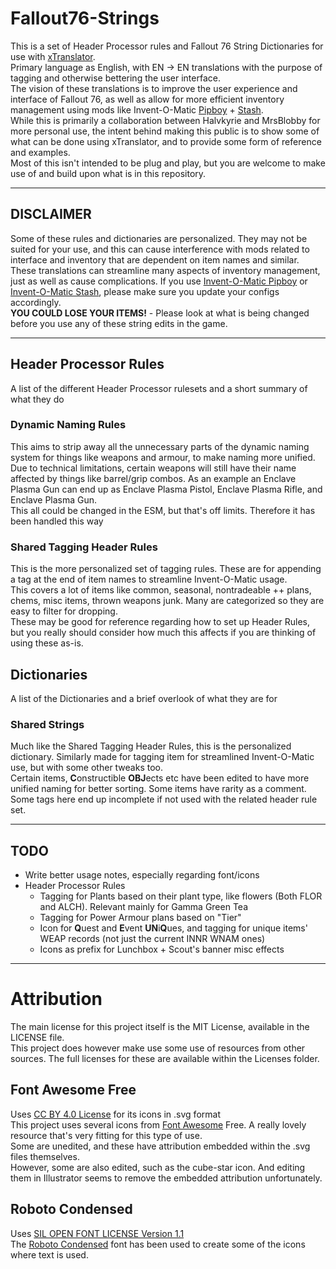 # Fallout76-Strings

This is a set of Header Processor rules and Fallout 76 String Dictionaries for use with [xTranslator][xtranslator-nexus].  
Primary language as English, with EN -> EN translations with the purpose of tagging and otherwise bettering the user interface.  
The vision of these translations is to improve the user experience and interface of Fallout 76, as well as allow for more efficient inventory management using mods like Invent-O-Matic [Pipboy][inventomatic-pipboy-nexus] + [Stash][inventomatic-stash-nexus].  
While this is primarily a collaboration between Halvkyrie and MrsBlobby for more personal use, the intent behind making this public is to show some of what can be done using xTranslator, and to provide some form of reference and examples.  
Most of this isn't intended to be plug and play, but you are welcome to make use of and build upon what is in this repository.

---

## DISCLAIMER

Some of these rules and dictionaries are personalized. They may not be suited for your use, and this can cause interference with mods related to interface and inventory that are dependent on item names and similar.  
These translations can streamline many aspects of inventory management, just as well as cause complications. If you use [Invent-O-Matic Pipboy][inventomatic-pipboy-nexus] or [Invent-O-Matic Stash][inventomatic-stash-nexus], please make sure you update your configs accordingly.  
**YOU COULD LOSE YOUR ITEMS!** - Please look at what is being changed before you use any of these string edits in the game.  

---

## Header Processor Rules

A list of the different Header Processor rulesets and a short summary of what they do  

### Dynamic Naming Rules

This aims to strip away all the unnecessary parts of the dynamic naming system for things like weapons and armour, to make naming more unified.  
Due to technical limitations, certain weapons will still have their name affected by things like barrel/grip combos. As an example an Enclave Plasma Gun can end up as Enclave Plasma Pistol, Enclave Plasma Rifle, and Enclave Plasma Gun.  
This all could be changed in the ESM, but that's off limits. Therefore it has been handled this way  


### Shared Tagging Header Rules

This is the more personalized set of tagging rules. These are for appending a tag at the end of item names to streamline Invent-O-Matic usage.  
This covers a lot of items like common, seasonal, nontradeable ++ plans, chems, misc items, thrown weapons junk. Many are categorized so they are easy to filter for dropping.  
These may be good for reference regarding how to set up Header Rules, but you really should consider how much this affects if you are thinking of using these as-is.  

## Dictionaries

A list of the Dictionaries and a brief overlook of what they are for  


### Shared Strings

Much like the Shared Tagging Header Rules, this is the personalized dictionary. Similarly made for tagging item for streamlined Invent-O-Matic use, but with some other tweaks too.  
Certain items, **C**onstructible **OBJ**ects etc have been edited to have more unified naming for better sorting. Some items have rarity as a comment.  
Some tags here end up incomplete if not used with the related header rule set.  

---

## TODO

* Write better usage notes, especially regarding font/icons
* Header Processor Rules
  * Tagging for Plants based on their plant type, like flowers (Both FLOR and ALCH). Relevant mainly for Gamma Green Tea
  * Tagging for Power Armour plans based on "Tier"
  * Icon for **Q**uest and **E**vent **UN**i**Q**ues, and tagging for unique items' WEAP records (not just the current INNR WNAM ones)
  * Icons as prefix for Lunchbox + Scout's banner misc effects


---

# Attribution

The main license for this project itself is the MIT License, available in the LICENSE file.  
This project does however make use some use of resources from other sources. The full licenses for these are available within the Licenses folder.  

## Font Awesome Free
Uses [CC BY 4.0 License](https://creativecommons.org/licenses/by/4.0/) for its icons in .svg format  
This project uses several icons from [Font Awesome][fontawesome] Free. A really lovely resource that's very fitting for this type of use.  
Some are unedited, and these have attribution embedded within the .svg files themselves.  
However, some are also edited, such as the cube-star icon. And editing them in Illustrator seems to remove the embedded attribution unfortunately.  

## Roboto Condensed
Uses [SIL OPEN FONT LICENSE Version 1.1](https://openfontlicense.org/open-font-license-official-text/)  
The [Roboto Condensed][robotocondensed] font has been used to create some of the icons where text is used.  



[xtranslator-nexus]: https://www.nexusmods.com/starfield/mods/313
[xtranslator-gh]: https://github.com/MGuffin/xTranslator/
[inventomatic-pipboy-nexus]: https://www.nexusmods.com/fallout76/mods/2324
[inventomatic-stash-nexus]: https://www.nexusmods.com/fallout76/mods/2335
[fontawesome]: https://fontawesome.com/
[robotocondensed]: https://fonts.google.com/specimen/Roboto+Condensed